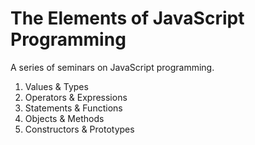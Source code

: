 The Elements of JavaScript Programming
======================================

A series of seminars on JavaScript programming.

1.  Values & Types
2.  Operators & Expressions
3.  Statements & Functions
4.  Objects & Methods
5.  Constructors & Prototypes

